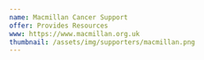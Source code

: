 ```yaml
---
name: Macmillan Cancer Support
offer: Provides Resources
www: https://www.macmillan.org.uk
thumbnail: /assets/img/supporters/macmillan.png
--- 
```

